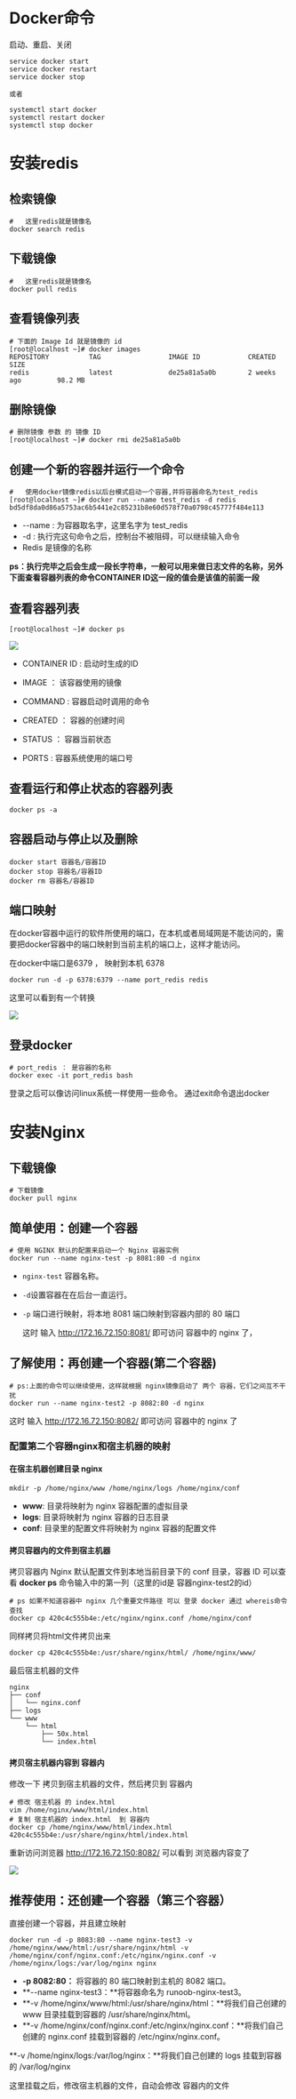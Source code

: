 # Docker命令

启动、重启、关闭

```shell
service docker start
service docker restart
service docker stop

或者

systemctl start docker
systemctl restart docker
systemctl stop docker
```





# 安装redis

## 检索镜像

```shell
#	这里redis就是镜像名
docker search redis
```

## 下载镜像

```shell
#	这里redis就是镜像名
docker pull redis
```

## 查看镜像列表

```shell
# 下面的 Image Id 就是镜像的 id
[root@localhost ~]# docker images
REPOSITORY          TAG                 IMAGE ID            CREATED             SIZE
redis               latest              de25a81a5a0b        2 weeks ago         98.2 MB

```



## 删除镜像

```shell
# 删除镜像 参数 的 镜像 ID
[root@localhost ~]# docker rmi de25a81a5a0b
```



## 创建一个新的容器并运行一个命令

```shell
#	使用docker镜像redis以后台模式启动一个容器,并将容器命名为test_redis
[root@localhost ~]# docker run --name test_redis -d redis
bd5df8da0d86a5753ac6b5441e2c85231b8e60d578f70a0798c45777f484e113
```

- --name : 为容器取名字，这里名字为 test_redis
- -d : 执行完这句命令之后，控制台不被阻碍，可以继续输入命令
- Redis 是镜像的名称



**ps：执行完毕之后会生成一段长字符串，一般可以用来做日志文件的名称，另外下面查看容器列表的命令CONTAINER ID这一段的值会是该值的前面一段**



## 查看容器列表

```
[root@localhost ~]# docker ps
```

![](https://raw.githubusercontent.com/jx199132/pic/master/pic01/20191031203847.png)

- CONTAINER ID : 启动时生成的ID 

- IMAGE ： 该容器使用的镜像
- COMMAND : 容器启动时调用的命令
- CREATED ： 容器的创建时间
- STATUS ： 容器当前状态
- PORTS : 容器系统使用的端口号



## 查看运行和停止状态的容器列表

```shell
docker ps -a
```



## 容器启动与停止以及删除

```shell
docker start 容器名/容器ID
docker stop 容器名/容器ID
docker rm 容器名/容器ID
```



## 端口映射

在docker容器中运行的软件所使用的端口，在本机或者局域网是不能访问的，需要把docker容器中的端口映射到当前主机的端口上，这样才能访问。

在docker中端口是6379 ， 映射到本机 6378

```shell
docker run -d -p 6378:6379 --name port_redis redis
```

这里可以看到有一个转换

![](https://raw.githubusercontent.com/jx199132/pic/master/pic01/20191031204339.png)



## 登录docker



```shell
# port_redis ： 是容器的名称
docker exec -it port_redis bash
```

登录之后可以像访问linux系统一样使用一些命令。 通过exit命令退出docker





# 安装Nginx

## 下载镜像

```shell
# 下载镜像
docker pull nginx
```

## 简单使用：创建一个容器

```shell
# 使用 NGINX 默认的配置来启动一个 Nginx 容器实例
docker run --name nginx-test -p 8081:80 -d nginx
```

- `nginx-test` 容器名称。

- `-d`设置容器在在后台一直运行。

- `-p` 端口进行映射，将本地 8081 端口映射到容器内部的 80 端口

  这时 输入 http://172.16.72.150:8081/ 即可访问 容器中的 nginx 了， 



## 了解使用：再创建一个容器(第二个容器)

```shell
# ps:上面的命令可以继续使用，这样就根据 nginx镜像启动了 两个 容器，它们之间互不干扰
docker run --name nginx-test2 -p 8082:80 -d nginx
```

这时 输入 http://172.16.72.150:8082/ 即可访问 容器中的 nginx 了



### 配置第二个容器nginx和宿主机器的映射

#### 在宿主机器创建目录 nginx

```shell
mkdir -p /home/nginx/www /home/nginx/logs /home/nginx/conf
```

- **www**: 目录将映射为 nginx 容器配置的虚拟目录
- **logs**: 目录将映射为 nginx 容器的日志目录
- **conf**: 目录里的配置文件将映射为 nginx 容器的配置文件



#### 拷贝容器内的文件到宿主机器

拷贝容器内 Nginx 默认配置文件到本地当前目录下的 conf 目录，容器 ID 可以查看 **docker ps** 命令输入中的第一列（这里的id是 容器nginx-test2的id）

```shell
# ps 如果不知道容器中 nginx 几个重要文件路径 可以 登录 docker 通过 whereis命令查找
docker cp 420c4c555b4e:/etc/nginx/nginx.conf /home/nginx/conf
```



同样拷贝将html文件拷贝出来

```shell
docker cp 420c4c555b4e:/usr/share/nginx/html/ /home/nginx/www/
```



最后宿主机器的文件

```shell
nginx
├── conf
│   └── nginx.conf
├── logs
└── www
    └── html
        ├── 50x.html
        └── index.html

```



#### 拷贝宿主机器内容到 容器内

修改一下 拷贝到宿主机器的文件，然后拷贝到 容器内

```shell
# 修改 宿主机器 的 index.html
vim /home/nginx/www/html/index.html
# 复制 宿主机器的 index.html  到 容器内
docker cp /home/nginx/www/html/index.html 420c4c555b4e:/usr/share/nginx/html/index.html
```

重新访问浏览器 http://172.16.72.150:8082/ 可以看到 浏览器内容变了

![](https://raw.githubusercontent.com/jx199132/pic/master/pic01/20191101094809.png)







## 推荐使用：还创建一个容器（第三个容器）

直接创建一个容器，并且建立映射



```shell
docker run -d -p 8083:80 --name nginx-test3 -v /home/nginx/www/html:/usr/share/nginx/html -v /home/nginx/conf/nginx.conf:/etc/nginx/nginx.conf -v /home/nginx/logs:/var/log/nginx nginx
```

- **-p 8082:80：** 将容器的 80 端口映射到主机的 8082 端口。
- **--name nginx-test3：**将容器命名为 runoob-nginx-test3。
- **-v /home/nginx/www/html:/usr/share/nginx/html：**将我们自己创建的 www 目录挂载到容器的 /usr/share/nginx/html。
- **-v /home/nginx/conf/nginx.conf:/etc/nginx/nginx.conf：**将我们自己创建的 nginx.conf 挂载到容器的 /etc/nginx/nginx.conf。

**-v /home/nginx/logs:/var/log/nginx：**将我们自己创建的 logs 挂载到容器的 /var/log/nginx



这里挂载之后，修改宿主机器的文件，自动会修改  容器内的文件



